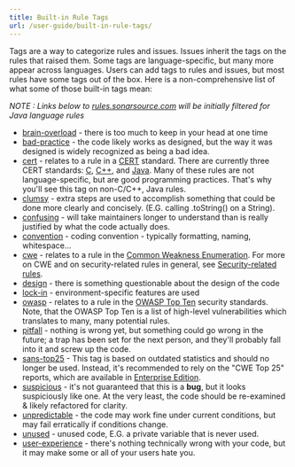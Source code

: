 ```yaml
---
title: Built-in Rule Tags
url: /user-guide/built-in-rule-tags/
---
```

Tags are a way to categorize rules and issues. Issues inherit the tags on the rules that raised them. Some tags are language-specific, but many more appear across languages. Users can add tags to rules and issues, but most rules have some tags out of the box. Here is a non-comprehensive list of what some of those built-in tags mean:

*NOTE : Links below to [rules.sonarsource.com](https://rules.sonarsource.com) will be initially filtered for Java language rules*

* [brain-overload](https://rules.sonarsource.com/java/tag/brain-overload) - there is too much to keep in your head at one time
* [bad-practice](https://rules.sonarsource.com/java/tag/bad-practice) - the code likely works as designed, but the way it was designed is widely recognized as being a bad idea.
* [cert](https://rules.sonarsource.com/java/tag/cert) - relates to a rule in a [CERT](https://www.securecoding.cert.org/confluence/x/BgE) standard. There are currently three CERT standards: [C](https://www.securecoding.cert.org/confluence/x/HQE), [C++](https://www.securecoding.cert.org/confluence/x/fQI), and [Java](https://www.securecoding.cert.org/confluence/x/Ux). Many of these rules are not language-specific, but are good programming practices. That's why you'll see this tag on non-C/C++, Java rules.
* [clumsy](https://rules.sonarsource.com/java/tag/clumsy) - extra steps are used to accomplish something that could be done more clearly and concisely. (E.G. calling .toString() on a String).
* [confusing](https://rules.sonarsource.com/java/tag/confusing) - will take maintainers longer to understand than is really justified by what the code actually does.
* [convention](https://rules.sonarsource.com/java/tag/convention) - coding convention - typically formatting, naming, whitespace...
* [cwe](https://rules.sonarsource.com/java/tag/cwe) - relates to a rule in the [Common Weakness Enumeration](http://cwe.mitre.org/). For more on CWE and on security-related rules in general, see [Security-related rules](/user-guide/security-rules/).
* [design](https://rules.sonarsource.com/java/tag/design) - there is something questionable about the design of the code
* [lock-in](https://rules.sonarsource.com/java/tag/lock-in) - environment-specific features are used
* [owasp](https://rules.sonarsource.com/java/tag/owasp) - relates to a rule in the [OWASP Top Ten](https://www.owasp.org/index.php/Category:OWASP_Top_Ten_Project) security standards. Note, that the OWASP Top Ten is a list of high-level vulnerabilities which translates to many, many potential rules.
* [pitfall](https://rules.sonarsource.com/java/tag/pitfall) - nothing is wrong yet, but something could go wrong in the future; a trap has been set for the next person, and they'll probably fall into it and screw up the code.
* [sans-top25](https://rules.sonarsource.com/java/tag/sans-top25) - This tag is based on outdated statistics and should no longer be used. Instead, it's recommended to rely on the "CWE Top 25" reports, which are available in [Enterprise Edition](https://redirect.sonarsource.com/editions/enterprise.html).
* [suspicious](https://rules.sonarsource.com/java/tag/suspicious) - it's not guaranteed that this is a **bug**, but it looks suspiciously like one. At the very least, the code should be re-examined & likely refactored for clarity.
* [unpredictable](https://rules.sonarsource.com/java/tag/unpredictable) - the code may work fine under current conditions, but may fail erratically if conditions change.
* [unused](https://rules.sonarsource.com/java/tag/unused) - unused code, E.G. a private variable that is never used.
* [user-experience](https://rules.sonarsource.com/java/tag/user-experience) - there's nothing technically wrong with your code, but it may make some or all of your users hate you.
